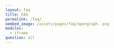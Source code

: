 ```yaml
---
layout: faq
title: FAQ
permalink: /faq/
oembed_image: /assets/pages/faq/opengraph. png
modules:
  - iframe
question: all
---
```


